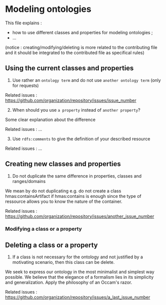
# Modeling ontologies

This file explains :
* how to use different classes and properties for modeling ontologies ;
* ...

(notice : creating/modifying/deleting is more related to the contributing file and it should be integrated to the contributed file as specifical rules)

## Using the current classes and properties

1) Use rather an `ontology term` and do not use `another ontology term` (only for requests)

Related issues :
https://github.com/organization/repository/issues/issue_number


2) When should you use `a property` instead of `another property`?

Some clear explanation about the difference

Related issues :
...

3) Use `rdfs:comments` to give the definition of your described resource
 
Related issues :
...

## Creating new classes and properties

1) Do not duplicate the same difference in properties, classes and ranges/domains

We mean by do not duplicating e.g. do not create a class hmas:containsArtifact if hmas:contains is enough since the type of ressource allows you to know the nature of the container. 

Related issues :
https://github.com/organization/repository/issues/another_issue_number

### Modifying a class or a property




## Deleting a class or a property

1) If a class is not necessary for the ontology and not justified by a motivating scenario, then this class can be delete.

We seek to express our ontology in the most minimalist and simplest way possible. 
We believe that the elegance of a formalism lies in its simplicity and generalization. 
Apply the philosophy of an Occam's razor.

Related issues :
https://github.com/organization/repository/issues/a_last_issue_number
